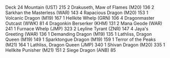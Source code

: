 Deck
24 Mountain (UST) 215
2 Drakuseth, Maw of Flames (M20) 136
2 Sarkhan the Masterless (WAR) 143
4 Rapacious Dragon (M20) 153
1 Volcanic Dragon (M19) 167
1 Hellkite Whelp (GRN) 106
4 Dragonmaster Outcast (WWK) 81
4 Dragonkin Berserker (KHM) 131
2 Mana Geode (WAR) 241
1 Furnace Whelp (JMP) 323
2 Leyline Tyrant (ZNR) 147
4 Jaya's Greeting (WAR) 136
1 Demanding Dragon (M19) 135
1 Lathliss, Dragon Queen (M19) 149
1 Sparktongue Dragon (M19) 159
1 Terror of the Peaks (M21) 164
1 Lathliss, Dragon Queen (JMP) 340
1 Shivan Dragon (M20) 335
1 Hellkite Punisher (M21) 151
2 Siege Dragon (ANB) 85
